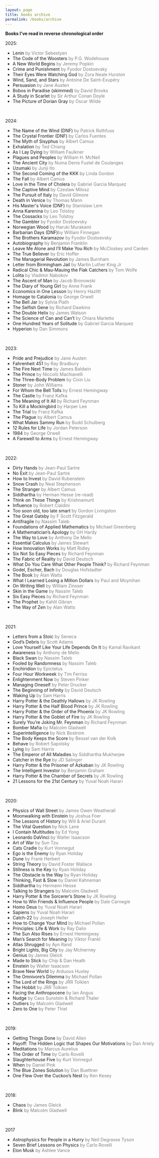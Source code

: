 ```yaml
---
layout: page
title: books archive
permalink: /books/archive
---
```



**Books I've read in reverse chronological order**

2025:
- Lenin <span style="color:gray">by Victor Sebestyen</span>
- The Code of the Woosters <span style="color:gray">by P.G. Wodehouse</span>
- A New World Begins <span style="color:gray">by Jeremy Popkin</span>
- Crime and Punishment <span style="color:gray">by Fyodor Dostoevsky</span>
- Their Eyes Were Watching God <span style="color:gray">by Zora Neale Hurston</span>
- Wind, Sand, and Stars <span style="color:gray">by Antoine De Saint-Exupéry</span>
- Persuasion <span style="color:gray">by Jane Austen</span>
- Bobos in Paradise (skimmed) <span style="color:gray">by David Brooks</span>
- A Study in Scarlet <span style="color:gray">by Sir Arthur Conan Doyle</span>
- The Picture of Dorian Gray <span style="color:gray">by Oscar Wilde</span>

<br/>

2024:
- The Name of the Wind (DNF) <span style="color:gray">by Patrick Rothfuss</span>
- The Crystal Frontier (DNF) <span style="color:gray">by Carlos Fuentes</span>
- The Myth of Sisyphus <span style="color:gray">by Albert Camus</span>
- Exhalation <span style="color:gray">by Ted Chiang</span>
- As I Lay Dying <span style="color:gray">by William Faulkner</span>
- Plagues and Peoples <span style="color:gray">by William H. McNeil</span>
- The Ancient City <span style="color:gray">by Numa Denis Fustel de Coulanges</span>
- Uzumaki <span style="color:gray">by Junji Ito</span>
- The Second Coming of the KKK <span style="color:gray">by Linda Gordon</span>
- The Fall <span style="color:gray">by Albert Camus</span>
- Love in the Time of Cholera <span style="color:gray">by Gabriel Garcia Marquez</span>
- The Captive Mind <span style="color:gray">by Czeslaw Milosz</span>
- The Pursuit of Italy <span style="color:gray">by David Gilmore</span>
- Death in Venice <span style="color:gray">by Thomas Mann</span>
- His Master's Voice (DNF) <span style="color:gray">by Stanislaw Lem</span>
- Anna Karenina <span style="color:gray">by Leo Tolstoy</span>
- The Cossacks <span style="color:gray">by Leo Tolstoy</span>
- The Gambler <span style="color:gray">by Fyodor Dostoevsky</span>
- Norwegian Wood <span style="color:gray">by Haruki Murakami</span>
- Barbarian Days (DNF)<span style="color:gray">by William Finnegan</span>
- The Brothers Karamazov <span style="color:gray">by Fyodor Dostoevsky</span>
- Autobiography <span style="color:gray">by Benjamin Franklin</span>
- Leave Me Alone and I’ll Make You Rich <span style="color:gray">by McCloskey and Carden</span>
- The True Believer <span style="color:gray">by Eric Hoffer</span>
- The Managerial Revolution <span style="color:gray">by James Burnham</span>
- Letter from Birmingham Jail <span style="color:gray">by Martin Luther King Jr</span>
- Radical Chic & Mau-Mauing the Flak Catchers <span style="color:gray">by Tom Wolfe</span>
- Lolita <span style="color:gray">by Vladimir Nabokov</span>
- The Ascent of Man <span style="color:gray">by Jacob Bronowski</span>
- The Diary of Young Girl <span style="color:gray">by Anne Frank</span>
- Economics in One Lesson <span style="color:gray">by Henry Hazlitt</span>
- Homage to Catalonia <span style="color:gray">by George Orwell</span>
- The Bell Jar <span style="color:gray">by Sylvia Plath</span>
- The Selfish Gene <span style="color:gray">by Richard Dawkins</span>
- The Double Helix <span style="color:gray">by James Watson</span>
- The Science of Can and Can’t <span style="color:gray">by Chiara Marletto</span>
- One Hundred Years of Solitude <span style="color:gray">by Gabriel Garcia Marquez</span>
- Hyperion <span style="color:gray">by Dan Simmons</span>

<br/>

2023:
- Pride and Prejudice <span style="color:gray">by Jane Austen</span>
- Fahrenheit 451 <span style="color:gray">by Ray Bradbury</span>
- The Fire Next Time <span style="color:gray">by James Baldwin</span>
- The Prince <span style="color:gray">by Niccolò Machiavelli</span>
- The Three-Body Problem <span style="color:gray">by Cixin Liu</span>
- Stoner <span style="color:gray">by John Williams</span>
- For Whom the Bell Tolls <span style="color:gray">by Ernest Hemingway</span>
- The Castle <span style="color:gray">by Franz Kafka</span>
- The Meaning of It All <span style="color:gray">by Richard Feynman</span>
- To Kill a Mockingbird <span style="color:gray">by Harper Lee</span>
- The Trial <span style="color:gray">by Franz Kafka</span>
- The Plague <span style="color:gray">by Albert Camus</span>
- What Makes Sammy Run <span style="color:gray">by Budd Schulberg</span>
- 12 Rules for Life <span style="color:gray">by Jordan Peterson</span>
- 1984 <span style="color:gray">by George Orwell</span>
- A Farewell to Arms <span style="color:gray">by Ernest Hemingway</span>

<br/>

2022:
- Dirty Hands <span style="color:gray">by Jean-Paul Sartre</span>
- No Exit <span style="color:gray">by Jean-Paul Sartre</span>
- How to Invest <span style="color:gray">by David Rubenstein</span>
- Snow Crash <span style="color:gray">by Neal Stephenson</span>
- The Stranger <span style="color:gray">by Albert Camus</span>
- Siddhartha <span style="color:gray">by Herman Hesse (re-read)</span>
- Think on These Things <span style="color:gray">by Krishnamurti</span>
- Influence <span style="color:gray">by Robert Cialdini</span>
- Too soon old, too late smart <span style="color:gray">by Gordon Livingston</span>
- The Great Gatsby <span style="color:gray">by F Scott Fitzgerald</span>
- Antifragile <span style="color:gray">by Nassim Taleb</span>
- Foundations of Applied Mathematics <span style="color:gray">by Michael Greenberg</span>
- A Mathematician’s Apology <span style="color:gray">by GH Hardy</span>
- The Way to Love <span style="color:gray">by Anthony De Mello</span>
- Essential Calculus <span style="color:gray">by James Stewart</span>
- How Innovation Works <span style="color:gray">by Matt Ridley</span>
- Six Not So Easy Pieces <span style="color:gray">by Richard Feynman</span>
- The Fabric of Reality <span style="color:gray">by David Deutsch</span>
- What Do You Care What Other People Think? <span style="color:gray">by Richard Feynman</span>
- Godel, Escher, Bach <span style="color:gray">by Douglas Hofstadter</span>
- The Book <span style="color:gray">by Alan Watts</span>
- What I Learned Losing a Million Dollars <span style="color:gray">by Paul and Moynihan</span>
- On Writing Well <span style="color:gray">by William Zinsser</span>
- Skin in the Game <span style="color:gray">by Nassim Taleb</span>
- Six Easy Pieces <span style="color:gray">by Richard Feynman</span>
- The Prophet <span style="color:gray">by Kahlil Gibran</span>
- The Way of Zen <span style="color:gray">by Alan Watts</span>

<br/>

2021:
- Letters from a Stoic <span style="color:gray">by Seneca</span>
- God’s Debris <span style="color:gray">by Scott Adams</span>
- Love Yourself Like Your Life Depends On It <span style="color:gray">by Kamal Ravikant</span>
- Awareness <span style="color:gray">by Anthony de Mello</span>
- Black Swan <span style="color:gray">by Nassim Taleb</span>
- Fooled by Randomness <span style="color:gray">by Nassim Taleb</span>
- Enchiridion <span style="color:gray">by Epictetus</span>
- Four Hour Workweek <span style="color:gray">by Tim Ferriss</span>
- Enlightenment Now <span style="color:gray">by Steven Pinker</span>
- Managing Oneself <span style="color:gray">by Peter Drucker</span>
- The Beginning of Infinity <span style="color:gray">by David Deutsch</span>
- Waking Up <span style="color:gray">by Sam Harris</span>
- Harry Potter & the Deathly Hallows <span style="color:gray">by JK Rowling</span>
- Harry Potter & the Half Blood Prince <span style="color:gray">by JK Rowling</span>
- Harry Potter & the Order of the Phoenix <span style="color:gray">by JK Rowling</span>
- Harry Potter & the Goblet of Fire <span style="color:gray">by JK Rowling</span>
- Surely You’re Joking Mr. Feynman <span style="color:gray">by Richard Feynman</span>
- Bomber Mafia <span style="color:gray">by Malcolm Gladwell</span>
- Superintelligence <span style="color:gray">by Nick Bostrom</span>
- The Body Keeps the Score <span style="color:gray">by Bessel van der Kolk</span>
- Behave <span style="color:gray">by Robert Sapolsky</span>
- Lying <span style="color:gray">by Sam Harris</span>
- The Emperor of All Maladies <span style="color:gray">by Siddhartha Mukherjee</span>
- Catcher in the Rye <span style="color:gray">by JD Salinger</span>
- Harry Potter & the Prisoner of Azkaban <span style="color:gray">by JK Rowling</span>
- The Intelligent Investor <span style="color:gray">by Benjamin Graham</span>
- Harry Potter & the Chamber of Secrets <span style="color:gray">by JK Rowling</span>
- 21 Lessons for the 21st Century <span style="color:gray">by Yuval Noah Harari</span>

<br/>

2020:
- Physics of Wall Street <span style="color:gray">by James Owen Weatherall</span>
- Moonwalking with Einstein <span style="color:gray">by Joshua Foer</span>
- The Lessons of History <span style="color:gray">by Will & Ariel Durant</span>
- The Vital Question <span style="color:gray">by Nick Lane</span>
- I Contain Multitudes <span style="color:gray">by Ed Yong</span>
- Leonardo DaVinci <span style="color:gray">by Walter Isaacson</span>
- Art of War <span style="color:gray">by Sun Tzu</span>
- Cats Cradle <span style="color:gray">by Kurt Vonnegut</span>
- Ego is the Enemy <span style="color:gray">by Ryan Holiday</span>
- Dune <span style="color:gray">by Frank Herbert</span>
- String Theory <span style="color:gray">by David Foster Wallace</span>
- Stillness is the Key <span style="color:gray">by Ryan Holiday</span>
- The Obstacle is the Way <span style="color:gray">by Ryan Holiday</span>
- Thinking, Fast & Slow <span style="color:gray">by Daniel Kahneman</span>
- Siddhartha <span style="color:gray">by Hermann Hesse</span>
- Talking to Strangers <span style="color:gray">by Malcolm Gladwell</span>
- Harry Potter & the Sorcerer’s Stone <span style="color:gray">by JK Rowling</span>
- How to Win Friends & Influence People <span style="color:gray">by Dale Carnegie</span>
- Homo Deus <span style="color:gray">by Yuval Noah Harari</span>
- Sapiens <span style="color:gray">by Yuval Noah Harari</span>
- Catch-22 <span style="color:gray">by Joseph Heller</span>
- How to Change Your Mind <span style="color:gray">by Michael Pollan</span>
- Principles: Life & Work <span style="color:gray">by Ray Dalio</span>
- The Sun Also Rises <span style="color:gray">by Ernest Hemingway</span>
- Man’s Search for Meaning <span style="color:gray">by Viktor Frankl</span>
- Atlas Shrugged <span style="color:gray">by Ayn Rand</span>
- Bright Lights, Big City <span style="color:gray">by Jay McInerney</span>
- Genius <span style="color:gray">by James Gleick</span>
- Made to Stick <span style="color:gray">by Chip & Dan Heath</span>
- Einstein <span style="color:gray">by Walter Isaacson</span>
- Brave New World <span style="color:gray">by Arduous Huxley</span>
- The Omnivore’s Dilemma <span style="color:gray">by Michael Pollan</span>
- The Lord of the Rings <span style="color:gray">by JRR Tolkien</span>
- The Hobbit <span style="color:gray">by JRR Tolkien</span>
- Facing the Anthropocene <span style="color:gray">by Ian Angus</span>
- Nudge <span style="color:gray">by Cass Sunstein & Richard Thaler</span>
- Outliers <span style="color:gray">by Malcolm Gladwell</span>
- Zero to One <span style="color:gray">by Peter Thiel</span>

<br/>

2019:
- Getting Things Done <span style="color:gray">by David Allen</span>
- Payoff: The Hidden Logic that Shapes Our Motivations <span style="color:gray">by Dan Ariely</span>
- Meditations <span style="color:gray">by Marcus Aurelius</span>
- The Order of Time <span style="color:gray">by Carlo Rovelli</span>
- Slaughterhouse Five <span style="color:gray">by Kurt Vonnegut</span>
- When <span style="color:gray">by Daniel Pink</span>
- The Blue Zones Solution <span style="color:gray">by Dan Buettner</span>
- One Flew Over the Cuckoo’s Nest <span style="color:gray">by Ken Kesey</span>

<br/>

2018:
- Chaos <span style="color:gray">by James Gleick</span>
- Blink <span style="color:gray">by Malcolm Gladwell</span>

<br/>

2017
- Astrophysics for People in a Hurry <span style="color:gray">by Neil Degrasse Tyson</span>
- Seven Brief Lessons on Physics <span style="color:gray">by Carlo Rovelli</span>
- Elon Musk <span style="color:gray">by Ashlee Vance</span>